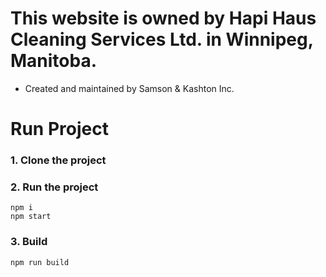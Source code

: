 # This website is owned by Hapi Haus Cleaning Services Ltd. in Winnipeg, Manitoba.
* Created and maintained by Samson & Kashton Inc.

# Run Project
### 1. Clone the project

### 2. Run the project
```shell
npm i
npm start
```

### 3. Build
```shell
npm run build
```
